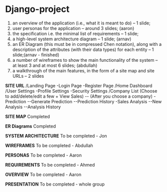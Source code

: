# Django-project

1. an overview of the application (i.e., what it is meant to do) – 1 slide;
2. user personas for the application – around 3 slides; (aaron)
3. the specification i.e. the minimal list of requirements – 1 slide;
4. a high-level system architecture diagram – 1 slide; (arnav)
5. an ER Diagram (this must be in compressed Chen notation), along with a description of
   the attributes (with their data types) for each entity – 1 slide;(arnav - finished)
6. a number of wireframes to show the main functionality of the system – at least 3 and at
   most 6 slides; (abdullah)
7. a walkthrough of the main features, in the form of a site map and site URLs – 2 slides

**SITE URL**
/Landing Page
-Login Page
-Register Page
/Home Dashboard
/User Settings
-Profile Settings
-Security Settings
/Company List (Choose to add/delete/edit a few + View Sales)
-- (After you choose a company)
-Prediction
--Generate Prediction
--Prediction History
-Sales Analysis
--New Analysis
--Analysis History

**SITE MAP**
Completed

**ER Diagrams**
Completed

**SYSTEM ARCHITECTURE**
To be completed - Jon

**WIREFRAMES**
To be completed - Abdullah

**PERSONAS**
To be completed - Aaron

**REQUIREMENTS**
To be completed - Ahmed

**OVERVIEW**
To be completed - Aaron

**PRESENTATION**
To be completed - whole group
